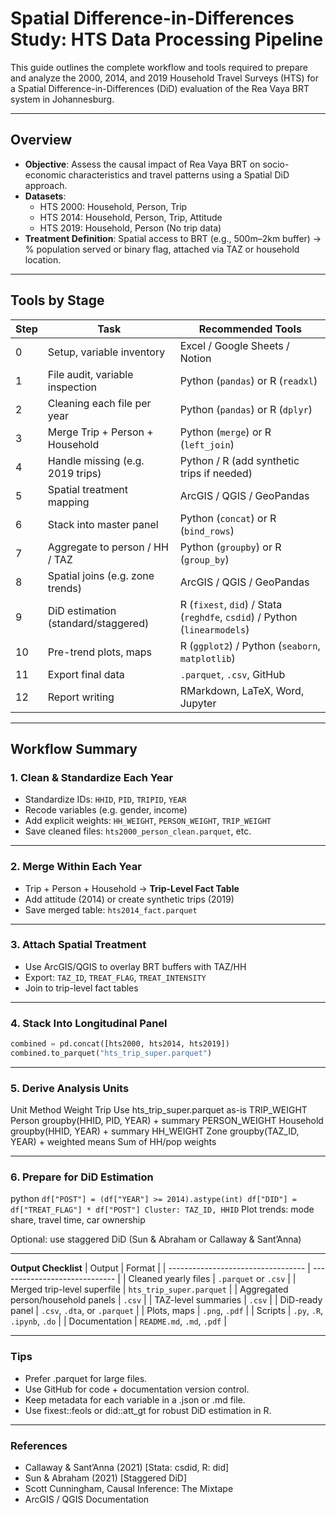# Spatial Difference-in-Differences Study: HTS Data Processing Pipeline

This guide outlines the complete workflow and tools required to prepare and analyze the 2000, 2014, and 2019 Household Travel Surveys (HTS) for a Spatial Difference-in-Differences (DiD) evaluation of the Rea Vaya BRT system in Johannesburg.

---

## Overview

- **Objective**: Assess the causal impact of Rea Vaya BRT on socio-economic characteristics and travel patterns using a Spatial DiD approach.
- **Datasets**:
  - HTS 2000: Household, Person, Trip
  - HTS 2014: Household, Person, Trip, Attitude
  - HTS 2019: Household, Person (No trip data)
- **Treatment Definition**: Spatial access to BRT (e.g., 500m–2km buffer) → % population served or binary flag, attached via TAZ or household location.

---

## Tools by Stage

| Step | Task | Recommended Tools |
|------|------|-------------------|
| 0 | Setup, variable inventory | Excel / Google Sheets / Notion |
| 1 | File audit, variable inspection | Python (`pandas`) or R (`readxl`) |
| 2 | Cleaning each file per year | Python (`pandas`) or R (`dplyr`) |
| 3 | Merge Trip + Person + Household | Python (`merge`) or R (`left_join`) |
| 4 | Handle missing (e.g. 2019 trips) | Python / R (add synthetic trips if needed) |
| 5 | Spatial treatment mapping | ArcGIS / QGIS / GeoPandas |
| 6 | Stack into master panel | Python (`concat`) or R (`bind_rows`) |
| 7 | Aggregate to person / HH / TAZ | Python (`groupby`) or R (`group_by`) |
| 8 | Spatial joins (e.g. zone trends) | ArcGIS / QGIS / GeoPandas |
| 9 | DiD estimation (standard/staggered) | R (`fixest`, `did`) / Stata (`reghdfe`, `csdid`) / Python (`linearmodels`) |
| 10 | Pre-trend plots, maps | R (`ggplot2`) / Python (`seaborn`, `matplotlib`) |
| 11 | Export final data | `.parquet`, `.csv`, GitHub |
| 12 | Report writing | RMarkdown, LaTeX, Word, Jupyter |

---

## Workflow Summary

### 1. Clean & Standardize Each Year
- Standardize IDs: `HHID`, `PID`, `TRIPID`, `YEAR`
- Recode variables (e.g. gender, income)
- Add explicit weights: `HH_WEIGHT`, `PERSON_WEIGHT`, `TRIP_WEIGHT`
- Save cleaned files: `hts2000_person_clean.parquet`, etc.

---

### 2. Merge Within Each Year
- Trip + Person + Household → **Trip-Level Fact Table**
- Add attitude (2014) or create synthetic trips (2019)
- Save merged table: `hts2014_fact.parquet`

---

### 3. Attach Spatial Treatment
- Use ArcGIS/QGIS to overlay BRT buffers with TAZ/HH
- Export: `TAZ_ID`, `TREAT_FLAG`, `TREAT_INTENSITY`
- Join to trip-level fact tables

---

### 4. Stack Into Longitudinal Panel
```python
combined = pd.concat([hts2000, hts2014, hts2019])
combined.to_parquet("hts_trip_super.parquet")
```

---
### 5. Derive Analysis Units
Unit	Method	Weight
Trip	Use hts_trip_super.parquet as-is	TRIP_WEIGHT
Person	groupby(HHID, PID, YEAR) + summary	PERSON_WEIGHT
Household	groupby(HHID, YEAR) + summary	HH_WEIGHT
Zone	groupby(TAZ_ID, YEAR) + weighted means	Sum of HH/pop weights

---

### 6. Prepare for DiD Estimation
python
``
df["POST"] = (df["YEAR"] >= 2014).astype(int)
df["DID"] = df["TREAT_FLAG"] * df["POST"]
Cluster: TAZ_ID, HHID
``
Plot trends: mode share, travel time, car ownership

Optional: use staggered DiD (Sun & Abraham or Callaway & Sant’Anna)

---

**Output Checklist**
| Output                             | Format                        |
| ---------------------------------- | ----------------------------- |
| Cleaned yearly files               | `.parquet` or `.csv`          |
| Merged trip-level superfile        | `hts_trip_super.parquet`      |
| Aggregated person/household panels | `.csv`                        |
| TAZ-level summaries                | `.csv`                        |
| DiD-ready panel                    | `.csv`, `.dta`, or `.parquet` |
| Plots, maps                        | `.png`, `.pdf`                |
| Scripts                            | `.py`, `.R`, `.ipynb`, `.do`  |
| Documentation                      | `README.md`, `.md`, `.pdf`    |

---

### Tips
- Prefer .parquet for large files.
- Use GitHub for code + documentation version control.
- Keep metadata for each variable in a .json or .md file.
- Use fixest::feols or did::att_gt for robust DiD estimation in R.

---

### References
- Callaway & Sant’Anna (2021) [Stata: csdid, R: did]
- Sun & Abraham (2021) [Staggered DiD]
- Scott Cunningham, Causal Inference: The Mixtape
- ArcGIS / QGIS Documentation



